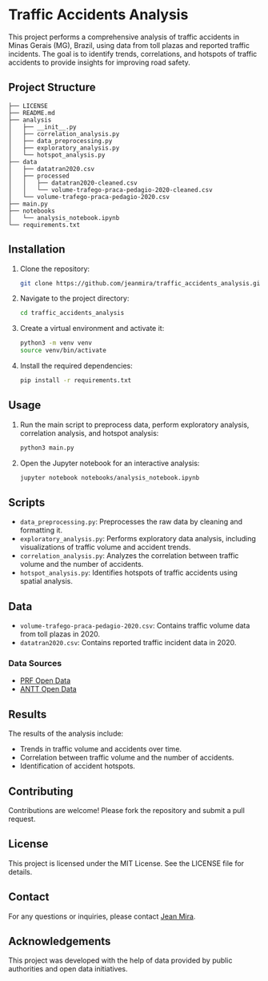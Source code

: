 
# Traffic Accidents Analysis

This project performs a comprehensive analysis of traffic accidents in Minas Gerais (MG), Brazil, using data from toll plazas and reported traffic incidents. The goal is to identify trends, correlations, and hotspots of traffic accidents to provide insights for improving road safety.

## Project Structure

```
├── LICENSE
├── README.md
├── analysis
│   ├── __init__.py
│   ├── correlation_analysis.py
│   ├── data_preprocessing.py
│   ├── exploratory_analysis.py
│   └── hotspot_analysis.py
├── data
│   ├── datatran2020.csv
│   ├── processed
│   │   ├── datatran2020-cleaned.csv
│   │   └── volume-trafego-praca-pedagio-2020-cleaned.csv
│   └── volume-trafego-praca-pedagio-2020.csv
├── main.py
├── notebooks
│   └── analysis_notebook.ipynb
└── requirements.txt
```

## Installation

1. Clone the repository:
   ```bash
   git clone https://github.com/jeanmira/traffic_accidents_analysis.git
   ```

2. Navigate to the project directory:
   ```bash
   cd traffic_accidents_analysis
   ```

3. Create a virtual environment and activate it:
   ```bash
   python3 -m venv venv
   source venv/bin/activate
   ```

4. Install the required dependencies:
   ```bash
   pip install -r requirements.txt
   ```

## Usage

1. Run the main script to preprocess data, perform exploratory analysis, correlation analysis, and hotspot analysis:
   ```bash
   python3 main.py
   ```

2. Open the Jupyter notebook for an interactive analysis:
   ```bash
   jupyter notebook notebooks/analysis_notebook.ipynb
   ```

## Scripts

- `data_preprocessing.py`: Preprocesses the raw data by cleaning and formatting it.
- `exploratory_analysis.py`: Performs exploratory data analysis, including visualizations of traffic volume and accident trends.
- `correlation_analysis.py`: Analyzes the correlation between traffic volume and the number of accidents.
- `hotspot_analysis.py`: Identifies hotspots of traffic accidents using spatial analysis.

## Data

- `volume-trafego-praca-pedagio-2020.csv`: Contains traffic volume data from toll plazas in 2020.
- `datatran2020.csv`: Contains reported traffic incident data in 2020.

### Data Sources

- [PRF Open Data](https://www.gov.br/prf/pt-br/acesso-a-informacao/dados-abertos/dados-abertos-da-prf)
- [ANTT Open Data](https://dados.antt.gov.br/dataset/volume-trafego-praca-pedagio)

## Results

The results of the analysis include:
- Trends in traffic volume and accidents over time.
- Correlation between traffic volume and the number of accidents.
- Identification of accident hotspots.

## Contributing

Contributions are welcome! Please fork the repository and submit a pull request.

## License

This project is licensed under the MIT License. See the LICENSE file for details.

## Contact

For any questions or inquiries, please contact [Jean Mira](https://github.com/jeanmira).

## Acknowledgements

This project was developed with the help of data provided by public authorities and open data initiatives.
